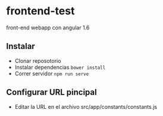 # frontend-test
front-end webapp con angular 1.6

## Instalar
- Clonar reposotorio
- Instalar dependencias ```bower install```
- Correr servidor ```npm run serve```

## Configurar URL pincipal
- Editar la URL en el archivo src/app/constants/constants.js
